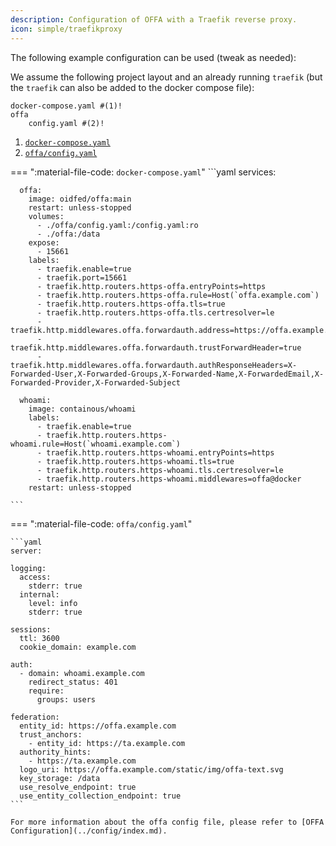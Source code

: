 ```yaml
---
description: Configuration of OFFA with a Traefik reverse proxy.
icon: simple/traefikproxy
---
```


The following example configuration can be used (tweak as needed):

We assume the following project layout and an already running `traefik` (but 
the `traefik` can also be added to the docker compose file):

```tree
docker-compose.yaml #(1)!
offa
    config.yaml #(2)!
```

1. [`docker-compose.yaml`](#docker-composeyaml)
2. [`offa/config.yaml`](#offaconfigyaml)

=== ":material-file-code: `docker-compose.yaml`"
    ```yaml
    services:

      offa:
        image: oidfed/offa:main
        restart: unless-stopped
        volumes:
          - ./offa/config.yaml:/config.yaml:ro
          - ./offa:/data
        expose:
          - 15661
        labels:
          - traefik.enable=true
          - traefik.port=15661
          - traefik.http.routers.https-offa.entryPoints=https
          - traefik.http.routers.https-offa.rule=Host(`offa.example.com`)
          - traefik.http.routers.https-offa.tls=true
          - traefik.http.routers.https-offa.tls.certresolver=le
          - traefik.http.middlewares.offa.forwardauth.address=https://offa.example.com/auth
          - traefik.http.middlewares.offa.forwardauth.trustForwardHeader=true
          - traefik.http.middlewares.offa.forwardauth.authResponseHeaders=X-Forwarded-User,X-Forwarded-Groups,X-Forwarded-Name,X-ForwardedEmail,X-Forwarded-Provider,X-Forwarded-Subject

      whoami:
        image: containous/whoami
        labels:
          - traefik.enable=true
          - traefik.http.routers.https-whoami.rule=Host(`whoami.example.com`)
          - traefik.http.routers.https-whoami.entryPoints=https
          - traefik.http.routers.https-whoami.tls=true
          - traefik.http.routers.https-whoami.tls.certresolver=le
          - traefik.http.routers.https-whoami.middlewares=offa@docker
        restart: unless-stopped

    ```
=== ":material-file-code: `offa/config.yaml`"

    ```yaml
    server:

    logging:
      access:
        stderr: true
      internal:
        level: info
        stderr: true

    sessions:
      ttl: 3600
      cookie_domain: example.com

    auth:
      - domain: whoami.example.com
        redirect_status: 401
        require:
          groups: users

    federation:
      entity_id: https://offa.example.com
      trust_anchors:
        - entity_id: https://ta.example.com
      authority_hints:
        - https://ta.example.com
      logo_uri: https://offa.example.com/static/img/offa-text.svg
      key_storage: /data
      use_resolve_endpoint: true
      use_entity_collection_endpoint: true
    ```

    For more information about the offa config file, please refer to [OFFA Configuration](../config/index.md).
